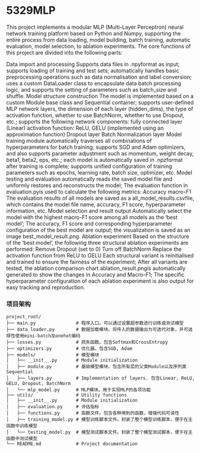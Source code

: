 # 5329MLP
This project implements a modular MLP (Multi-Layer Perceptron) neural network training platform based on Python and Numpy, supporting the entire process from data loading, model building, batch training, automatic evaluation, model selection, to ablation experiments. The core functions of this project are divided into the following parts:

Data import and processing Supports data files in .npyformat as input; supports loading of training and test sets; automatically handles basic preprocessing operations such as data normalisation and label conversion; uses a custom DataLoader class to encapsulate data batch processing logic, and supports the setting of parameters such as batch_size and shuffle.
Model structure construction The model is implemented based on a custom Module base class and Sequential container; supports user-defined MLP network layers, the dimension of each layer (hidden_dims), the type of activation function, whether to use BatchNorm, whether to use Dropout, etc.; supports the following network components: fully connected layer (Linear) activation function: ReLU, GELU (implemented using an approximation function) Dropout layer Batch Normalization layer
Model training module automatically traverses all combinations of hyperparameters for batch training; supports SGD and Adam optimizers, and also supports parameter adjustment such as momentum, weight decay, beta1, beta2, eps, etc.; each model is automatically saved in .npzformat after training is complete; supports unified configuration of training parameters such as epochs, learning rate, batch size, optimizer, etc.
Model testing and evaluation automatically reads the saved model file and uniformly restores and reconstructs the model; The evaluation function in evaluation.pyis used to calculate the following metrics: Accuracy macro-F1 The evaluation results of all models are saved as a all_model_results.csvfile, which contains the model file name, accuracy, F1 score, hyperparameter information, etc.
Model selection and result output Automatically select the model with the highest macro-F1 score among all models as the ‘best model’; The accuracy, F1 score and corresponding hyperparameter configuration of the best model are output; the visualization is saved as an image best_model_result.png.
Ablation experiment Based on the structure of the ‘best model’, the following three structural ablation experiments are performed: Remove Dropout (set to 0) Turn off BatchNorm Replace the activation function from ReLU to GELU Each structural variant is reinitialised and trained to ensure the fairness of the experiment; After all variants are tested, the ablation comparison chart ablation_result.pngis automatically generated to show the changes in Accuracy and Macro-F1; The specific hyperparameter configuration of each ablation experiment is also output for easy tracking and reproduction.

### 项目架构
```plaintext
project_root/
├── main.py               # 程序入口。可以通过设置超参数进行训练或测试模型
├── data_loader.py        # 数据加载模块。将传入的数据输出为可迭代对象，并可选择性使用mini-batch及onehot编码
├── losses.py             # 损失函数。包含Softmax和CrossEntropy
├── optimizers.py         # 优化器。包含SGD, Adam
├── models/               # 模型模块
│   ├── __init__.py       # Module initialization
│   ├── module.py         # 基础模型模块。包含所有层的父类Module以及序列类Sequential
│   ├── layers.py         # Implementation of layers. 包含Linear, ReLU, GELU, Dropout, BatchNorm
│   └── mlp_model.py      # MLP模块。用于实现MLP的各项功能
├── utils/                # Utility functions
│   ├── __init__.py       # Module initialization
│   ├── evaluation.py     # 评估指标
│   ├── functions.py      # 函数文件。包含各种用到的函数，增强代码可读性
│   ├── training_model.py # 模型训练脚本文件。封装了整个模型训练脚本，便于在主函数中训练模型
│   └── testing_model.py  # 模型测试脚本文件。封装了整个模型测试脚本，便于在主函数中测试模型
└── README.md             # Project documentation